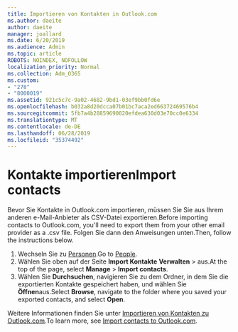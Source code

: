 ```yaml
---
title: Importieren von Kontakten in Outlook.com
ms.author: daeite
author: daeite
manager: joallard
ms.date: 6/20/2019
ms.audience: Admin
ms.topic: article
ROBOTS: NOINDEX, NOFOLLOW
localization_priority: Normal
ms.collection: Adm_O365
ms.custom:
- "278"
- "8000019"
ms.assetid: 921c5c7c-9a02-4682-9bd1-03ef9bb0fd6e
ms.openlocfilehash: b032a8d20dcca07b01bc7aca2ed66372469576b4
ms.sourcegitcommit: 5fb7a4b28859690020efdea630d03e70cc0e6334
ms.translationtype: MT
ms.contentlocale: de-DE
ms.lasthandoff: 06/28/2019
ms.locfileid: "35374492"
---
```

# <a name="import-contacts"></a><span data-ttu-id="687da-102">Kontakte importieren</span><span class="sxs-lookup"><span data-stu-id="687da-102">Import contacts</span></span>

<span data-ttu-id="687da-103">Bevor Sie Kontakte in Outlook.com importieren, müssen Sie Sie aus Ihrem anderen e-Mail-Anbieter als CSV-Datei exportieren.</span><span class="sxs-lookup"><span data-stu-id="687da-103">Before importing contacts to Outlook.com, you'll need to export them from your other email provider as a .csv file.</span></span> <span data-ttu-id="687da-104">Folgen Sie dann den Anweisungen unten.</span><span class="sxs-lookup"><span data-stu-id="687da-104">Then, follow the instructions below.</span></span>
  
1. <span data-ttu-id="687da-105">Wechseln Sie zu [Personen](https://outlook.live.com/people/).</span><span class="sxs-lookup"><span data-stu-id="687da-105">Go to [People](https://outlook.live.com/people/).</span></span>
2. <span data-ttu-id="687da-106">Wählen Sie oben auf der Seite **Import Kontakte** **Verwalten** \> aus.</span><span class="sxs-lookup"><span data-stu-id="687da-106">At the top of the page, select **Manage** \> **Import contacts**.</span></span>
3. <span data-ttu-id="687da-107">Wählen Sie **Durchsuchen**, navigieren Sie zu dem Ordner, in dem Sie die exportierten Kontakte gespeichert haben, und wählen Sie **Öffnen**aus.</span><span class="sxs-lookup"><span data-stu-id="687da-107">Select **Browse**, navigate to the folder where you saved your exported contacts, and select **Open**.</span></span>

<span data-ttu-id="687da-108">Weitere Informationen finden Sie unter [Importieren von Kontakten zu Outlook.com](https://support.office.com/article/285a3b55-8d93-4ac8-93df-43fffd13b2f1?wt.mc_id=Office_Outlook_com_Alchemy).</span><span class="sxs-lookup"><span data-stu-id="687da-108">To learn more, see [Import contacts to Outlook.com](https://support.office.com/article/285a3b55-8d93-4ac8-93df-43fffd13b2f1?wt.mc_id=Office_Outlook_com_Alchemy).</span></span>